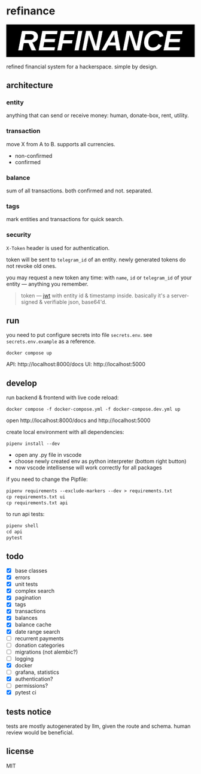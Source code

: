 # refinance
![logo](docs/refinance-logo.jpg)

refined financial system for a hackerspace. simple by design.

## architecture

### entity
anything that can send or receive money: human, donate-box, rent, utility.

### transaction
move X from A to B. supports all currencies.
- non-confirmed
- confirmed

### balance
sum of all transactions. both confirmed and not. separated.

### tags
mark entities and transactions for quick search.

### security
`X-Token` header is used for authentication.

token will be sent to `telegram_id` of an entity. newly generated tokens do not revoke old ones.

you may request a new token any time: with `name`, `id` or `telegram_id` of your entity — anything you remember.

> token — [jwt](http://jwt.io) with entity id & timestamp inside. basically it's a server-signed & verifiable json, base64'd.

## run
you need to put configure secrets into file `secrets.env`. see `secrets.env.example` as a reference. 

```console
docker compose up
```
API: http://localhost:8000/docs
UI: http://localhost:5000


## develop
run backend & frontend with live code reload:
```
docker compose -f docker-compose.yml -f docker-compose.dev.yml up
```
open http://localhost:8000/docs and http://localhost:5000

create local environment with all dependencies:
```console
pipenv install --dev
```
- open any .py file in vscode
- choose newly created env as python interpreter (bottom right button)
- now vscode intellisense will work correctly for all packages

if you need to change the Pipfile:
```console
pipenv requirements --exclude-markers --dev > requirements.txt
cp requirements.txt ui
cp requirements.txt api
```

to run api tests:
```
pipenv shell
cd api
pytest
```


## todo
- [x] base classes
- [x] errors
- [x] unit tests
- [x] complex search
- [x] pagination
- [x] tags
- [x] transactions
- [x] balances
- [x] balance cache
- [x] date range search
- [ ] recurrent payments
- [ ] donation categories
- [ ] migrations (not alembic?)
- [ ] logging
- [x] docker
- [ ] grafana, statistics
- [x] authentication?
- [ ] permissions?
- [x] pytest ci

## tests notice
tests are mostly autogenerated by llm, given the route and schema. human review would be beneficial. 

## license
MIT
